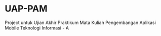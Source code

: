 # UAP-PAM
Project untuk Ujian Akhir Praktikum Mata Kuliah Pengembangan Aplikasi Mobile Teknologi Informasi - A

